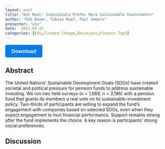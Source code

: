 ```yaml
---
layout: post
title: "Get Real! Individuals Prefer More Sustainable Investments"
author: "Rob Bauer, Tobias Ruof, Paul Smeets"
presenter: "xxx"
date:  2021-03-25
categories: [ESG,Climate Change,Emissions,Finance Top5]
---
```



<p>
  <a href="https://deliverypdf.ssrn.com/delivery.php?ID=831111064100006083103090018103102110060043028048003056002080111099099089123022117105097043100107049008028123090085013000115089020025003011053079009108125028016108002006024071116101079071069075100026092092089073029022005113071086006095072086100101013&EXT=pdf&INDEX=TRUE" class="button">
    Download
  </a>
</p>

<style>
  .button {
    display: inline-block;
    padding: 10px 20px;
    background-color: #007bff;
    color: #fff;
    text-decoration: none;
    border-radius: 5px;
    font-size: 16px;
    font-weight: bold;
  }
</style>

## Abstract
The United Nations’ Sustainable Development Goals (SDGs) have created societal and political pressure for pension funds to address sustainable investing. We run two field surveys (n = 1,669, n = 3,186) with a pension fund that grants its members a real vote on its sustainable-investment policy. Two-thirds of participants are willing to expand the fund’s engagement with companies based on selected SDGs, even when they expect engagement to hurt financial performance. Support remains strong after the fund implements the choice. A key reason is participants’ strong social preferences.




## Discussion

